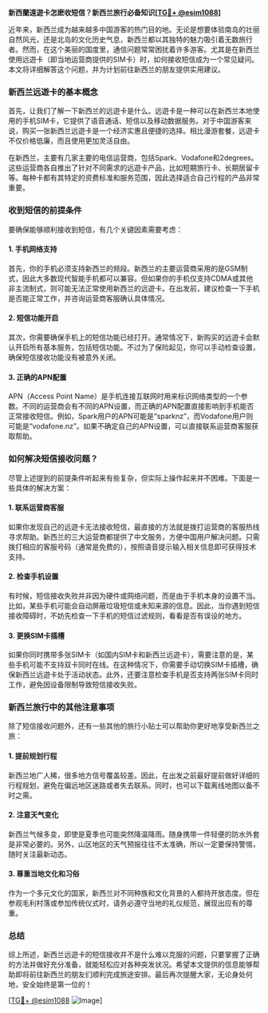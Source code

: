 **新西蘭遠遊卡怎麽收短信？新西兰旅行必备知识[[TG💪+ @esim1088](https://t.me/s/esim1088)]**

近年来，新西兰成为越来越多中国游客的热门目的地。无论是想要体验南岛的壮丽自然风光，还是北岛的文化历史气息，新西兰都以其独特的魅力吸引着无数旅行者。然而，在这个美丽的国度里，通信问题常常困扰着许多游客。尤其是在新西兰使用远遊卡（即当地运营商提供的SIM卡）时，如何接收短信成为一个常见疑问。本文将详细解答这个问题，并为计划前往新西兰的朋友提供实用建议。

### 新西兰远遊卡的基本概念

首先，让我们了解一下新西兰的远遊卡是什么。远遊卡是一种可以在新西兰本地使用的手机SIM卡，它提供了语音通话、短信以及移动数据服务。对于中国游客来说，购买一张新西兰远遊卡是一个经济实惠且便捷的选择。相比漫游套餐，远遊卡不仅价格低廉，而且使用更加灵活自由。

在新西兰，主要有几家主要的电信运营商，包括Spark、Vodafone和2degrees。这些运营商各自推出了针对不同需求的远遊卡产品，比如短期旅行卡、长期居留卡等。每种卡都有其特定的资费标准和服务范围，因此选择适合自己行程的产品非常重要。

### 收到短信的前提条件

要确保能够顺利接收到短信，有几个关键因素需要考虑：

#### 1. 手机网络支持
首先，你的手机必须支持新西兰的频段。新西兰的主要运营商采用的是GSM制式，因此大多数现代智能手机都可以兼容。但如果你的手机仅支持CDMA或其他非主流制式，则可能无法正常使用新西兰的远遊卡。在出发前，建议检查一下手机是否能正常工作，并咨询运营商客服确认具体情况。

#### 2. 短信功能开启
其次，你需要确保手机上的短信功能已经打开。通常情况下，新购买的远遊卡会默认开启所有基本服务，包括短信功能。不过为了保险起见，你可以手动检查设置，确保短信接收功能没有被意外关闭。

#### 3. 正确的APN配置
APN（Access Point Name）是手机连接互联网时用来标识网络类型的一个参数。不同的运营商会有不同的APN设置，而正确的APN配置直接影响到手机能否正常接收短信。例如，Spark用户的APN可能是“sparknz”，而Vodafone用户则可能是“vodafone.nz”。如果不确定自己的APN设置，可以直接联系运营商客服获取帮助。

### 如何解决短信接收问题？

尽管上述提到的前提条件听起来有些复杂，但实际上操作起来并不困难。下面是一些具体的解决方案：

#### 1. 联系运营商客服
如果你发现自己的远遊卡无法接收短信，最直接的方法就是拨打运营商的客服热线寻求帮助。新西兰的三大运营商都提供了中文服务，方便中国用户解决问题。只需拨打相应的客服号码（通常是免费的），按照语音提示输入相关信息即可获得技术支持。

#### 2. 检查手机设置
有时候，短信接收失败并非因为硬件或网络问题，而是由于手机本身的设置不当。比如，某些手机可能会自动屏蔽垃圾短信或未知来源的信息。因此，当你遇到短信接收障碍时，不妨先检查一下手机的短信过滤规则，看看是否有误设的地方。

#### 3. 更换SIM卡插槽
如果你同时携带多张SIM卡（如国内SIM卡和新西兰远遊卡），需要注意的是，某些手机可能不支持双卡同时在线。在这种情况下，你需要手动切换SIM卡插槽，确保新西兰远遊卡处于活动状态。此外，还要注意检查手机是否支持两张SIM卡同时工作，避免因设备限制导致短信接收失败。

### 新西兰旅行中的其他注意事项

除了短信接收问题外，还有一些其他的旅行小贴士可以帮助你更好地享受新西兰之旅：

#### 1. 提前规划行程
新西兰地广人稀，很多地方信号覆盖较差。因此，在出发之前最好提前做好详细的行程规划，避免在偏远地区迷路或者失去联系。同时，也可以下载离线地图以备不时之需。

#### 2. 注意天气变化
新西兰气候多变，即使是夏季也可能突然降温降雨。随身携带一件轻便的防水外套是非常必要的。另外，山区地区的天气预报往往不太准确，所以一定要保持警惕，随时关注最新动态。

#### 3. 尊重当地文化和习俗
作为一个多元文化的国家，新西兰对不同种族和文化背景的人都持开放态度。但在参观毛利村落或参加传统仪式时，请务必遵守当地的礼仪规范，展现出应有的尊重。

### 总结

综上所述，新西兰远遊卡的短信接收并不是什么难以克服的问题，只要掌握了正确的方法并做好充分准备，就能轻松应对各种突发状况。希望本文提供的信息能够帮助即将前往新西兰的朋友们顺利完成旅途安排。最后再次提醒大家，无论身处何地，安全始终是第一位的！

[[TG💪+ @esim1088](https://t.me/s/esim1088) ![Image](https://i.postimg.cc/4NQfJmqS/Snipaste-2025-05-13-00-14-12.png)]